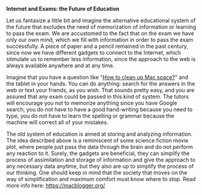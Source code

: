 <b>Internet and Exams: the Future of Education</b>

Let us fantasize a little bit and imagine the alternative educational system of the future that excludes the need of memorization of information or learning to pass the exam. We are accustomed to the fact that on the exam we have only our own mind, which we fill with information in order to pass the exam  successfully. A piece of paper and a pencil remained in the past century, since now we have different gadgets to connect to the Internet, which stimulate us to remember less information, since the approach to the web is always available anywhere and at any time.

Imagine that you have a question like "<a href="https://macblogger.org/how-to/clean-mac-space-remove-files-waste-disk-space/">How to clean up Mac space?</a>" and the tablet in your hands. You can do anything: search for the answers in the web or text your friends, as you wish. That sounds pretty easy, and you are assured that any exam could be passed in this kind of system. The tutors will encourage you not to memorize anything since you have Google search; you do not have to have a good hand-writing because you need to type, you do not have to learn the spelling or grammar because the machine will correct all of your mistakes. 

The old system of education is aimed at storing and analyzing information. The idea described above is a reminiscent of some science fiction movie plot, where people just pass the data through the brain and do not perform any reaction to it. Surely, the gadgets are beneficial, they can simplify the process of assimilation and storage of information and give the approach to any necessary data anytime, but they also are up to simplify the process of our thinking. One should keep in mind that the society that moves on the way of simplification and maximum comfort must know where to stop. Read more info here: <a href="https://macblogger.org/">https://macblogger.org/</a>

	
